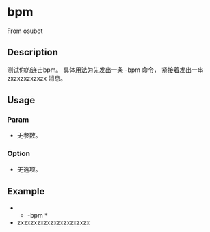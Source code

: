 # bpm
From osubot
## Description
测试你的连击bpm。
具体用法为先发出一条 -bpm 命令，
紧接着发出一串 zxzxzxzxzxzx 消息。
## Usage
### Param
- 无参数。
### Option
- 无选项。
## Example
- * -bpm *
- zxzxzxzxzxzxzxzxzxzxzx